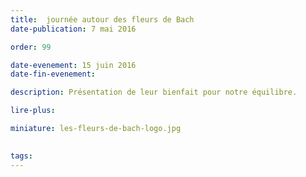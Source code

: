 ```yaml
---
title:  journée autour des fleurs de Bach
date-publication: 7 mai 2016

order: 99

date-evenement: 15 juin 2016
date-fin-evenement:

description: Présentation de leur bienfait pour notre équilibre.

lire-plus: 

miniature: les-fleurs-de-bach-logo.jpg
 

tags: 
---
```


<!--fin-excerpt-->
<!-- ******************************** -->
<!-- **** début contenu détaillé **** -->

 


<!-- **** fin contenu détaillé **** -->
<!-- ****************************** -->



